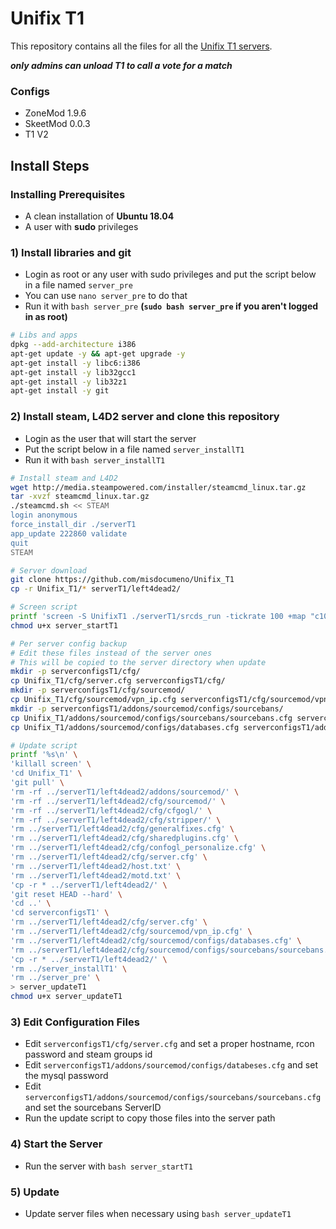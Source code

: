 # Unifix T1
This repository contains all the files for all the [Unifix T1 servers](https://steamcommunity.com/groups/UnifixServers).

***only admins can unload T1 to call a vote for a match***

### Configs
- ZoneMod 1.9.6
- SkeetMod 0.0.3
- T1 V2

## Install Steps

### Installing Prerequisites
- A clean installation of **Ubuntu 18.04**
- A user with **sudo** privileges

### 1) Install libraries and git
- Login as root or any user with sudo privileges and put the script below in a file named `server_pre`
- You can use `nano server_pre` to do that
- Run it with `bash server_pre` **(`sudo bash server_pre` if you aren't logged in as root)**

```bash
# Libs and apps
dpkg --add-architecture i386
apt-get update -y && apt-get upgrade -y
apt-get install -y libc6:i386
apt-get install -y lib32gcc1
apt-get install -y lib32z1
apt-get install -y git
```

### 2) Install steam, L4D2 server and clone this repository
- Login as the user that will start the server
- Put the script below in a file named `server_installT1`
- Run it with `bash server_installT1`

```bash
# Install steam and L4D2
wget http://media.steampowered.com/installer/steamcmd_linux.tar.gz
tar -xvzf steamcmd_linux.tar.gz
./steamcmd.sh << STEAM
login anonymous
force_install_dir ./serverT1
app_update 222860 validate
quit
STEAM

# Server download
git clone https://github.com/misdocumeno/Unifix_T1
cp -r Unifix_T1/* serverT1/left4dead2/

# Screen script
printf 'screen -S UnifixT1 ./serverT1/srcds_run -tickrate 100 +map "c10m1_caves" +sv_clockcorrection_msecs 15 -timeout 10 +ip 0.0.0.0 -port 27016 +precache_all_survivors 1' > server_startT1
chmod u+x server_startT1

# Per server config backup
# Edit these files instead of the server ones
# This will be copied to the server directory when update
mkdir -p serverconfigsT1/cfg/
cp Unifix_T1/cfg/server.cfg serverconfigsT1/cfg/
mkdir -p serverconfigsT1/cfg/sourcemod/
cp Unifix_T1/cfg/sourcemod/vpn_ip.cfg serverconfigsT1/cfg/sourcemod/vpn_ip.cfg
mkdir -p serverconfigsT1/addons/sourcemod/configs/sourcebans/
cp Unifix_T1/addons/sourcemod/configs/sourcebans/sourcebans.cfg serverconfigsT1/addons/sourcemod/configs/sourcebans/
cp Unifix_T1/addons/sourcemod/configs/databases.cfg serverconfigsT1/addons/sourcemod/configs/

# Update script
printf '%s\n' \
'killall screen' \
'cd Unifix_T1' \
'git pull' \
'rm -rf ../serverT1/left4dead2/addons/sourcemod/' \
'rm -rf ../serverT1/left4dead2/cfg/sourcemod/' \
'rm -rf ../serverT1/left4dead2/cfg/cfgogl/' \
'rm -rf ../serverT1/left4dead2/cfg/stripper/' \
'rm ../serverT1/left4dead2/cfg/generalfixes.cfg' \
'rm ../serverT1/left4dead2/cfg/sharedplugins.cfg' \
'rm ../serverT1/left4dead2/cfg/confogl_personalize.cfg' \
'rm ../serverT1/left4dead2/cfg/server.cfg' \
'rm ../serverT1/left4dead2/host.txt' \
'rm ../serverT1/left4dead2/motd.txt' \
'cp -r * ../serverT1/left4dead2/' \
'git reset HEAD --hard' \
'cd ..' \
'cd serverconfigsT1' \
'rm ../serverT1/left4dead2/cfg/server.cfg' \
'rm ../serverT1/left4dead2/cfg/sourcemod/vpn_ip.cfg' \
'rm ../serverT1/left4dead2/cfg/sourcemod/configs/databases.cfg' \
'rm ../serverT1/left4dead2/cfg/sourcemod/configs/sourcebans/sourcebans.cfg' \
'cp -r * ../serverT1/left4dead2/' \
'rm ../server_installT1' \
'rm ../server_pre' \
> server_updateT1
chmod u+x server_updateT1
```

### 3) Edit Configuration Files
- Edit `serverconfigsT1/cfg/server.cfg` and set a proper hostname, rcon password and steam groups id
- Edit `serverconfigsT1/addons/sourcemod/configs/databeses.cfg` and set the mysql password
- Edit `serverconfigsT1/addons/sourcemod/configs/sourcebans/sourcebans.cfg` and set the sourcebans ServerID
- Run the update script to copy those files into the server path

### 4) Start the Server
- Run the server with `bash server_startT1`

### 5) Update
- Update server files when necessary using `bash server_updateT1`

